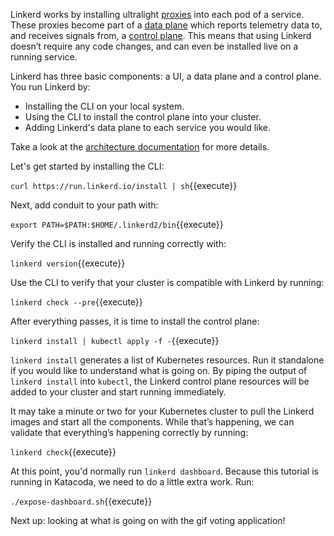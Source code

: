 Linkerd works by installing ultralight [proxies](https://linkerd.io/2/architecture#proxy)
into each pod of a service. These proxies become part of a
[data plane](https://linkerd.io/2/architecture#data-plane) which reports
telemetry data to, and receives signals from, a
[control plane](https://linkerd.io/2/architecture#control-plane). This means
that using Linkerd doesn’t require any code changes, and can even be installed
live on a running service.

Linkerd has three basic components: a UI, a data plane and a control plane. You
run Linkerd by:

- Installing the CLI on your local system.
- Using the CLI to install the control plane into your cluster.
- Adding Linkerd's data plane to each service you would like.

Take a look at the [architecture documentation](https://linkerd.io/2/architecture/)
for more details.

Let's get started by installing the CLI:

`curl https://run.linkerd.io/install | sh`{{execute}}

Next, add conduit to your path with:

`export PATH=$PATH:$HOME/.linkerd2/bin`{{execute}}

Verify the CLI is installed and running correctly with:

`linkerd version`{{execute}}

Use the CLI to verify that your cluster is compatible with Linkerd by running:

`linkerd check --pre`{{execute}}

After everything passes, it is time to install the control plane:

`linkerd install | kubectl apply -f -`{{execute}}

`linkerd install` generates a list of Kubernetes resources. Run it standalone
if you would like to understand what is going on. By piping the output of
`linkerd install` into `kubectl`, the Linkerd control plane resources will be
added to your cluster and start running immediately.

It may take a minute or two for your Kubernetes cluster to pull the Linkerd
images and start all the components. While that’s happening, we can validate
that everything’s happening correctly by running:

`linkerd check`{{execute}}

At this point, you'd normally run `linkerd dashboard`. Because this tutorial is
running in Katacoda, we need to do a little extra work. Run:

`./expose-dashboard.sh`{{execute}}

Next up: looking at what is going on with the gif voting application!
